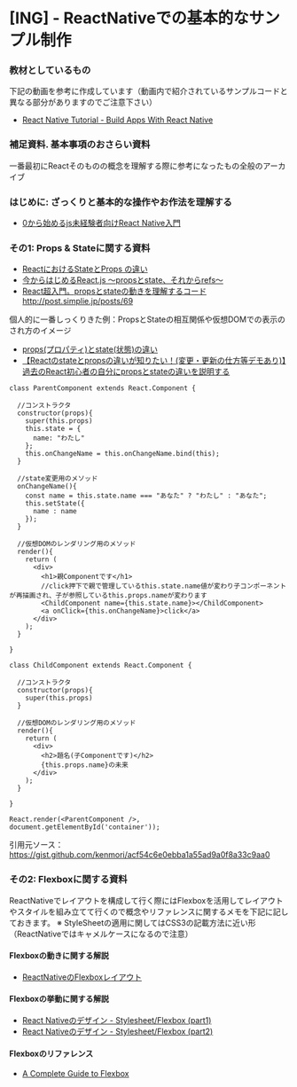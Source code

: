 # [ING] - ReactNativeでの基本的なサンプル制作

### 教材としているもの

下記の動画を参考に作成しています（動画内で紹介されているサンプルコードと異なる部分がありますのでご注意下さい）

+ [React Native Tutorial - Build Apps With React Native](https://www.youtube.com/playlist?list=PLPEXdvrIYLsyFc1EVVr_YVtxU9icYfaWs)

### 補足資料. 基本事項のおさらい資料

一番最初にReactそのものの概念を理解する際に参考になったもの全般のアーカイブ

### はじめに: ざっくりと基本的な操作やお作法を理解する

+ [0から始めるjs未経験者向けReact Native入門](http://qiita.com/naodroid/items/dcd3e7eb8454d5ae9a54)

### その1: Props & Stateに関する資料

+ [ReactにおけるStateとProps の違い](http://qiita.com/kyrieleison/items/78b3295ff3f37969ab50)
+ [今からはじめるReact.js 〜propsとstate、それからrefs〜](http://qiita.com/kuniken/items/a22adda392ccc30011b1)
+ [React超入門。propsとstateの動きを理解するコード](http://qiita.com/M-ISO/items/6c8b97a9447ccfe9a1f6)
http://post.simplie.jp/posts/69

個人的に一番しっくりきた例：PropsとStateの相互関係や仮想DOMでの表示のされ方のイメージ

+ [props(プロパティ)とstate(状態)の違い](http://javascript-demo.w3c.tokyo/js/continuation/901)
+ [【Reactのstateとpropsの違いが知りたい！(変更・更新の仕方等デモあり)】過去のReact初心者の自分にpropsとstateの違いを説明する](http://kenjimorita.jp/imadakarawakattareact/)

```
class ParentComponent extends React.Component {

  //コンストラクタ
  constructor(props){
    super(this.props)
    this.state = {
      name: "わたし"
    };
    this.onChangeName = this.onChangeName.bind(this);
  }

  //state変更用のメソッド
  onChangeName(){
    const name = this.state.name === "あなた" ? "わたし" : "あなた";
    this.setState({
      name : name
    });
  }

  //仮想DOMのレンダリング用のメソッド
  render(){
    return (
      <div>
        <h1>親Componentです</h1>
        //click押下で親で管理しているthis.state.name値が変わり子コンポーネントが再描画され、子が参照しているthis.props.nameが変わります
        <ChildComponent name={this.state.name}></ChildComponent>
        <a onClick={this.onChangeName}>click</a>
      </div>
    );
  }

}

class ChildComponent extends React.Component {

  //コンストラクタ
  constructor(props){
    super(this.props)
  }

  //仮想DOMのレンダリング用のメソッド
  render(){
    return (
      <div>
        <h2>題名(子Componentです)</h2>
        {this.props.name}の未来
      </div>
    );
  }

}

React.render(<ParentComponent />, document.getElementById('container'));
```

引用元ソース：https://gist.github.com/kenmori/acf54c6e0ebba1a55ad9a0f8a33c9aa0

### その2: Flexboxに関する資料

ReactNativeでレイアウトを構成して行く際にはFlexboxを活用してレイアウトやスタイルを組み立てて行くので概念やリファレンスに関するメモを下記に記しておきます。
※ StyleSheetの適用に関してはCSS3の記載方法に近い形（ReactNativeではキャメルケースになるので注意）

#### Flexboxの動きに関する解説

+ [ReactNativeのFlexboxレイアウト](http://minotaur.badwitch.io/reactnative-flexbox/)

#### Flexboxの挙動に関する解説

+ [React Nativeのデザイン - Stylesheet/Flexbox (part1)](http://qiita.com/shohey1226/items/5185fcba7381bf4da2f2)
+ [React Nativeのデザイン - Stylesheet/Flexbox (part2)](http://qiita.com/shohey1226/items/f413c65b7f110dcb955c)

#### Flexboxのリファレンス

+ [A Complete Guide to Flexbox](https://css-tricks.com/snippets/css/a-guide-to-flexbox/)

